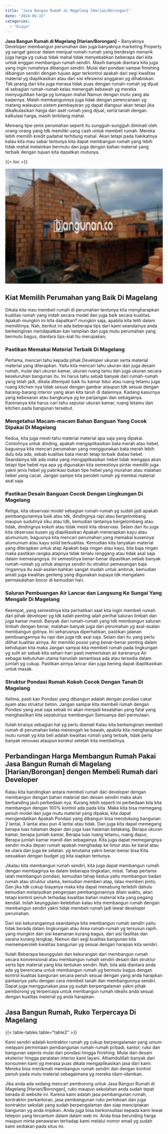 ```yaml
---
title: "Jasa Bangun Rumah di Magelang [Harian/Borongan]"
date: "2024-05-15"
categories: 
  - "biaya"
---
```


**Jasa Bangun Rumah di Magelang \[Harian/Borongan\]** – Banyaknya Developer membangun perumahan dan juga banyaknya marketing Property yg sangat gencar dalam menjual rumah-rumah yang berdesign menarik juga harga yg cukup tidak mahal tidak menyebabkan beberapa dari kita untuk enggan membangun rumah sendiri. Masih banyak diantara kita juga yang ingin rumahnya dibangun sendiri. Mulai dari pondasi sampai finishing dibangun sendiri dengan tujuan agar terkontrol apakah dari segi kwalitas material yg diaplikasikan atau dari sisi efesiensi anggaran yg dihabiskan. Tdk jarang dari kita juga merasa tidak puas dengan rumah-rumah yg dijual di sebagian rumah-rumah kelas menengah kebawah yg mereka menyuguhkan harga yg lumayan mahal Namun dengan mutu yang ala kadarnya. Malah membangunnya juga tidak dengan perencanaan yg matang walaupun sistem pembayaran yg dapat diangsur akan tetapi jika dikalkulasikan harga dari aset rumah yang dijual, serta tanah dengan kalkulasi harga, masih terbilang mahal.

Memang tipe-jenis perumahan seperti itu sungguh-sungguh diminati oleh orang-orang yang tdk memiliki uang cash untuk membeli rumah. Mereka lebih memilih kredit padahal terhitung mahal. Akan tetapi pada hakikatnya kalau kita mau sabar tentunya kita dapat membangun rumah yang lebih tidak mahal melainkan bermutu dan juga dengan bahan material yang terbaik dengan tujuan kita dapatkan mutunya.

{{< toc >}}

![Jasa Bangun Rumah di Magelang [Harian/Borongan]](/images/borong-bangunan-27.png)

## Kiat Memilih Perumahan yang Baik Di Magelang

Dikala kita mau membeli rumah di perumahan tentunya kita mengharapkan kualitas rumah yang indah secara model dan juga baik secara kualitas. Apakah mungkin ini kita dapatkan? mungkin saja, apabila kita teliti dalam memilihnya. Nah, berikut ini ada beberapa tips dari kami seandainya anda berkeinginan mendapatkan kan tampilan dan juga mutu perumahan yang bermutu bagus, diantara tips-kiat Itu merupakan;

### Pastikan Memakai Material Terbaik Di Magelang

Pertama, mencari tahu kepada pihak Developer ukuran serta material material yang diterapkan. Yaitu kita mencari tahu ukuran dan juga desain rumah, mulai dari ukuran kamar, ukuran ruang tamu dan juga ukuran secara keseluruhan bangunan itu. Ini harus tahu sebab banyak dari rumah-rumah yang telah jadi, dikala ditempati baik itu kamar tidur atau ruang tetamu juga ruang kitchen nya tidak sesuai dengan gambar ataupun tdk sesuai dengan barang-barang interior yang akan kita taruh di dalamnya. Kadang kasurnya yang kebesaran atau bangkunya yg ke panjangan dan sebagainya. Karenanya kita harus cari tahu seputar ukuran kamar, ruang tetamu dan kitchen pada bangunan tersebut.

### Mengetahui Macam-macam Bahan Banguan Yang Cocok Dipakai Di Magelang

Kedua, kita juga mesti tahu material material apa saja yang dipakai. Contohnya untuk dinding, apakah mengaplikasikan bata merah atau hebel, bagusnya kita mencari perumahan yang menggunakan bata merah lebih dulu bila ada, sebab kualitas bata merah tetap terbaik diatas hebel. Seandainya tdk ada maka yang mengaplikasikan hebel tidak mengapa akan tetapi tipe hebel nya apa yg digunakan kita semestinya pintar memilih juga yakni jenis hebel yg pabrikasi bukan tipe hebel yang murahan atau malahan hebel yang cacat. Jangan sampe kita peroleh rumah yg memkai material asal saja.

### Pastikan Desain Banguan Cocok Dengan Lingkungan Di Magelang

Ketiga, kita observasi model sebagian rumah-rumah yg sudah jadi apakah pembangunannya baik atau tdk, dindingnya rapi atau bergelombang maupun sudutnya siku atau tdk, kemudian lantainya bergelombang atau tidak, dindingnya kokoh atau tidak mesti kita observasi. Selain dari itu juga kita observasi kusen yg diaplikasikan Apakah menerapkan kayu atau alumunium, bagusnya kita mencari perumahan yang memakai kusennya alumunium atau kayu solid berkualitas. Kemudian kita tanyakan material yang diterapkan untuk atap Apakah baja ringan atau kayu, bila baja ringan maka pastikan rangka atapnya tidak terlalu renggang atau tidak asal saja dalam memasangnya. Ini semestinya benar-benar dipastikan sebab banyak rumah-rumah yg untuk atapnya sendiri itu struktur pemasangan baja ringannya itu asal-asalan bahkan sangat mudah untuk ambruk, kemudian amati juga kwalitas genteng yang digunakan supaya tdk mengalami permasalahan bocor di kemudian hari.

### Saluran Pembuangan Air Lancar dan Langsung Ke Sungai Yang Mengalir Di Magelang

Keempat, yang semestinya kita perhatikan saat kita ingin membeli rumah dari pihak developer yg tdk kalah penting ialah perihal saluran limbah dan juga kamar mandi. Banyak dari rumah-rumah yang tdk membangun saluran limbah dengan benar, malahan banyak juga dari perumahan yg asal-asalan membangun gotnya. Ini seharusnya diperhatikan, pastikan jalanan pembuangannya itu rapi dan juga tdk asal saja. Selain dari itu yang perlu dilihat kualitas airnya. Air memiliki posisi yang benar-benar penting dalam kehidupan kita maka Jangan sampai kita membeli rumah pada lingkungan yg sulit air sebab kita sehari-hari pasti memerlukan air karenanya Air sebagai kebutuhan utama haruslah senantiasa ada atau tersedia dalam jumlah yg cukup. Pastikan airnya lancar dan juga bening dapat diaplikasikan untuk masak.

### Struktur Pondasi Rumah Kokoh Cocok Dengan Tanah Di Magelang

Kelima, pasti kan Pondasi yang dibangun adalah dengan pondasi cakar ayam atau struktur beton. Jangan sampai kita membeli rumah dengan Pondasi yang asal saja sebab ini akan menjadi kesalahan yang fatal yang menghasilkan kita sepatutnya membangun Semuanya dari permulaan.

Itulah kiranya sebagian hal yg perlu diamati Kalau kita berkeinginan membeli rumah di perumahan kelas menengah ke bawah, apabila kita mengharapkan mutu rumah yg kita beli adalah kwalitas rumah yang terbaik, tidak perlu banyak renovasi ataupun koreksi setelah kita membelinya.

## Perbandingan Harga Membangun Rumah Pakai Jasa Bangun Rumah di Magelang \[Harian/Borongan\] dengen Membeli Rumah dari Developer

Kalau kita bandingkan antara membeli rumah dari developer dengan membangun dengan bahan material dan desain sendiri maka akan berbanding jauh perbedaan nya. Kurang lebih seperti ini perbedaan bila kita membangun dengan 100% kontrol ada pada kita. Maka kita bisa memegang penuh model dan juga mutu material yang dipakai, kita dapat mengendalikan Apakah Pondasi yang dibangun bisa mendukung bangunan 2 lantai, 3 lantai atau pun 4 lantai atau tidak. Dan juga kita dapat memegang berapa luas halaman depan dan juga luas halaman belakang. Berapa ukuran kamar, berapa jumlah kamar, Berapa luas ruang tetamu, ruang dapur, Berapa jumlah kamar mandi dan sebagainya. Kita juga dapat memegangnya sendiri muka depan rumah apakah menghadap ke timur atau ke barat atau ke utara dan juga ke selatan. yg terutama yakni benar-benar bisa Kita sesuaikan dengan budget yg kita siapkan tentunya.

Jikalau kita membangun rumah sendiri, kita juga dapat membangun rumah dengan membaginya ke dalam beberapa tingkatan, misal. Tahap pertama ialah membangun pondasi, kemudian tahap kedua yaitu membangun badan rumah atau struktur utama, kemudian memberi atap, lalau memberi pintu. Dan jika tdk cukup biayanya maka kita dapat menabung terlebih dahulu kemudian melanjutkan pengerjaan pembangunannya dilain waktu, akan tetapi kontrol penuh terhadap kwalitas bahan material kita yang pegang kendali. Inilah keunggulan-kelebihan kalau kita membangun rumah dengan membangun sendiri yakni tidak membeli rumah jadi lewat developer perumahan.

Dari sisi kekurangannya seandainya kita membangun rumah sendiri yaitu tidak berada dalam lingkungan atau Area rumah-rumah yg tersusun rapih. yang mungkin dari sisi keamanan kurang bagus, dari sisi fasilitas dan sarana kurang lengkap, Namun dari segi kualitas bangunan kita mememperoleh kwalitas bangunan yg sesuai dengan harapan kita sendiri.

Itulah Beberapa keunggulan dan kekurangan dari membangun rumah secara konvensional atau membangun rumah sendiri desain dan struktur serta tipe material yang kita tentukan sendiri. Nah, bila ada diantara anda ada yg berencana untuk membangun rumah yg bermutu bagus dengan kontrol kualitas bangunan secara penuh sesuai dengan yang anda harapkan pantasnya yaitu dengan cara membeli tanah dan membangunnya sendiri. Dapat juga menggunakan jasa yg sudah berpengalaman yakni pihak pemborong yg terpercaya untuk membangun rumah idealis anda sesuai dengan kualitas material yg anda harapkan.

## Jasa Bangun Rumah, Ruko Terpercaya Di Magelang

{{< table-tables table="table2" >}}

Kami sendiri adalah kontraktor rumah yg cukup berpengalaman yang umum melayani permintaan pembangunan rumah-rumah pribadi, kantor, ruko dan bangunan sejenis mulai dari pondasi hingga finishing. Mulai dari desain eksterior hingga peralatan interior kami layani. Alhamdulillah banyak dari konsumen kami yg merasa puas dikala mengaplikasikan jasa dari kami. Mereka bisa menikmati membangun rumah sendiri dan dengan kontrol penuh pada mutu material sebagaimana yg mereka idam-idamkan.

Jika anda ada sedang mencari pemborong untuk Jasa Bangun Rumah di Magelang \[Harian/Borongan\], ruko maupun sekolahan anda sudah tepat berada di website ini. Karena kami adalah jasa pembangunan rumah, kontraktor perkantoran, jasa pembangunan ruko pertokoan dan juga kontraktor sekolah yang sudah berpengalaman dan siap menciptakan bangunan yg anda impikan. Anda juga bisa berkonsultasi kepada kami lewat telepon yang tercantum dalam dalam web ini. Anda bisa berunding harga maupun minta penawaran terhadap kami melalui nomor email yg sudah kami sediakan pada situs ini.
